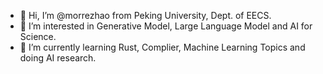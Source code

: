 - 👋 Hi, I’m @morrezhao from Peking University, Dept. of EECS.
- 👀 I’m interested in Generative Model, Large Language Model and AI for Science.
- 🌱 I’m currently learning Rust, Complier, Machine Learning Topics and doing AI research.


<!---
morrezhao/morrezhao is a ✨ special ✨ repository because its `README.md` (this file) appears on your GitHub profile.
You can click the Preview link to take a look at your changes.
--->
